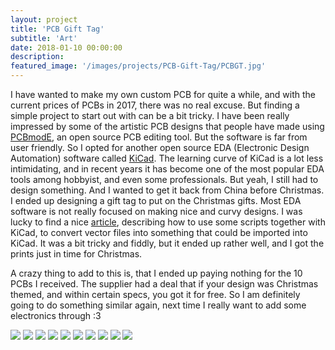 ```yaml
---
layout: project
title: 'PCB Gift Tag'
subtitle: 'Art'
date: 2018-01-10 00:00:00
description: 
featured_image: '/images/projects/PCB-Gift-Tag/PCBGT.jpg'
---
```



I have wanted to make my own custom PCB for quite a while, and with the current prices of PCBs in 2017, there was no real excuse. But finding a simple project to start out with can be a bit tricky. I have been really impressed by some of the artistic PCB designs that people have made using [PCBmodE](https://github.com/boldport/pcbmode), an open source PCB editing tool. But the software is far from user friendly. So I opted for another open source EDA (Electronic Design Automation) software called [KiCad](http://kicad-pcb.org/). The learning curve of KiCad is a lot less intimidating, and in recent years it has become one of the most popular EDA tools among hobbyist, and even some professionals.
But yeah, I still had to design something. And I wanted to get it back from China before Christmas. I ended up designing a gift tag to put on the Christmas gifts.
Most EDA software is not really focused on making nice and curvy designs. I was lucky to find a nice [article](https://medium.com/@urish/a-practical-guide-to-designing-pcb-art-b5aa22926a5c), describing how to use some scripts together with KiCad, to convert vector files into something that could be imported into KiCad. It was a bit tricky and fiddly, but it ended up rather well, and I got the prints just in time for Christmas.

A crazy thing to add to this is, that I ended up paying nothing for the 10 PCBs I received. The supplier had a deal that if your design was Christmas themed, and within certain specs, you got it for free. So I am definitely going to do something similar again, next time I really want to add some electronics through :3


<div class="gallery" data-columns="4">
	<img src="/images/projects/magnet-connector/mc-01.jpg">
	<img src="/images/projects/magnet-connector/mc-02.jpg">
	<img src="/images/projects/magnet-connector/mc-03.jpg">
	<img src="/images/projects/magnet-connector/mc-04.jpg">
	<img src="/images/projects/magnet-connector/mc-05.jpg">
	<img src="/images/projects/magnet-connector/mc-06.jpg">
	<img src="/images/projects/magnet-connector/mc-07.jpg">
	<img src="/images/projects/magnet-connector/mc-08.jpg">
    <img src="/images/projects/magnet-connector/mc-09.jpg">
    <img src="/images/projects/magnet-connector/mc-10.jpg">
</div>
